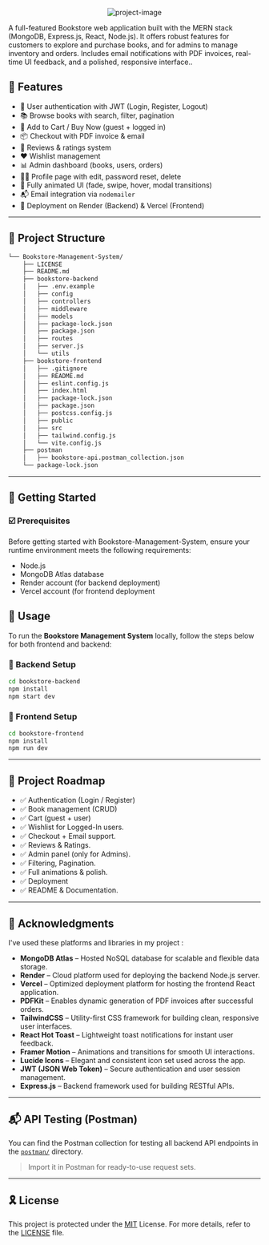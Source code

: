 <p align="center"><img src="https://socialify.git.ci/vippium/Bookstore-Management-System/image?custom_description=&amp;custom_language=React&amp;description=1&amp;font=Jost&amp;language=1&amp;name=1&amp;pattern=Transparent&amp;theme=Auto" alt="project-image"></p>

<p id="description">A full-featured Bookstore web application built with the MERN stack (MongoDB, Express.js, React, Node.js). It offers robust features for customers to explore and purchase books, and for admins to manage inventory and orders. Includes email notifications with PDF invoices, real-time UI feedback, and a polished, responsive interface..</p>


## 👾 Features

- 🔐 User authentication with JWT (Login, Register, Logout)
- 📚 Browse books with search, filter, pagination
- 🛒 Add to Cart / Buy Now (guest + logged in)
- 📦 Checkout with PDF invoice & email
- 💬 Reviews & ratings system
- ❤️ Wishlist management
- 📊 Admin dashboard (books, users, orders)
- 🧑‍💻 Profile page with edit, password reset, delete
- 🌈 Fully animated UI (fade, swipe, hover, modal transitions)
- 📬 Email integration via `nodemailer`
- 📄 Deployment on Render (Backend) & Vercel (Frontend)

---

## 📁 Project Structure

```sh
└── Bookstore-Management-System/
    ├── LICENSE
    ├── README.md
    ├── bookstore-backend
    │   ├── .env.example
    │   ├── config
    │   ├── controllers
    │   ├── middleware
    │   ├── models
    │   ├── package-lock.json
    │   ├── package.json
    │   ├── routes
    │   ├── server.js
    │   └── utils
    ├── bookstore-frontend
    │   ├── .gitignore
    │   ├── README.md
    │   ├── eslint.config.js
    │   ├── index.html
    │   ├── package-lock.json
    │   ├── package.json
    │   ├── postcss.config.js
    │   ├── public
    │   ├── src
    │   ├── tailwind.config.js
    │   └── vite.config.js
    ├── postman
    │   ├── bookstore-api.postman_collection.json
    └── package-lock.json
```

---
## 🚀 Getting Started

### ☑️ Prerequisites

Before getting started with Bookstore-Management-System, ensure your runtime environment meets the following requirements:

- Node.js
- MongoDB Atlas database
- Render account (for backend deployment)
- Vercel account (for frontend deployment

## 🚀 Usage

To run the **Bookstore Management System** locally, follow the steps below for both frontend and backend:

### 🔧 Backend Setup

```bash
cd bookstore-backend
npm install
npm start dev
```
### 🎨 Frontend Setup

``` bash
cd bookstore-frontend
npm install
npm run dev
```

---
## 📌 Project Roadmap

- ✅ Authentication (Login / Register)
- ✅ Book management (CRUD)
- ✅ Cart (guest + user)
- ✅ Wishlist for Logged-In users.
- ✅ Checkout + Email support.
- ✅ Reviews & Ratings.
- ✅ Admin panel (only for Admins).
- ✅ Filtering, Pagination.
- ✅ Full animations & polish.
- ✅ Deployment
- ✅ README & Documentation.

---

## 🙌 Acknowledgments

I've used these platforms and libraries in my project :

- **MongoDB Atlas** – Hosted NoSQL database for scalable and flexible data storage.
- **Render** – Cloud platform used for deploying the backend Node.js server.
- **Vercel** – Optimized deployment platform for hosting the frontend React application.
- **PDFKit** – Enables dynamic generation of PDF invoices after successful orders.
- **TailwindCSS** – Utility-first CSS framework for building clean, responsive user interfaces.
- **React Hot Toast** – Lightweight toast notifications for instant user feedback.
- **Framer Motion** – Animations and transitions for smooth UI interactions.
- **Lucide Icons** – Elegant and consistent icon set used across the app.
- **JWT (JSON Web Token)** – Secure authentication and user session management.
- **Express.js** – Backend framework used for building RESTful APIs.

---

## 📬 API Testing (Postman)

You can find the Postman collection for testing all backend API endpoints in the [`postman/`](./postman) directory.

> Import it in Postman for ready-to-use request sets.

---

## 🎗 License

This project is protected under the [MIT](https://choosealicense.com/licenses) License. For more details, refer to the [LICENSE](https://choosealicense.com/licenses/) file.

